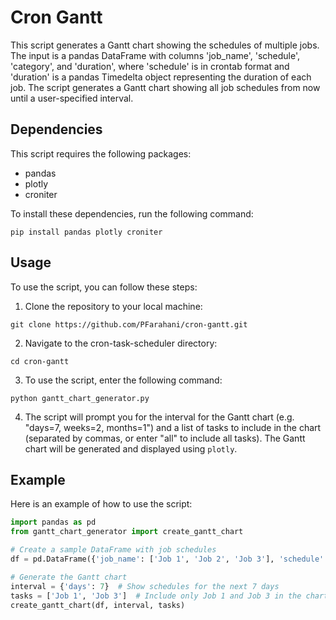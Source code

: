 # Cron Gantt

This script generates a Gantt chart showing the schedules of multiple jobs. The input is a pandas DataFrame with columns 'job_name', 'schedule', 'category', and 'duration', where 'schedule' is in crontab format and 'duration' is a pandas Timedelta object representing the duration of each job. The script generates a Gantt chart showing all job schedules from now until a user-specified interval.

## Dependencies

This script requires the following packages:

- pandas
- plotly
- croniter

To install these dependencies, run the following command:
```
pip install pandas plotly croniter
```

## Usage

To use the script, you can follow these steps:

1. Clone the repository to your local machine:
```
git clone https://github.com/PFarahani/cron-gantt.git
```

2. Navigate to the cron-task-scheduler directory:
```
cd cron-gantt
```

3. To use the script, enter the following command:
```
python gantt_chart_generator.py
```

4. The script will prompt you for the interval for the Gantt chart (e.g. "days=7, weeks=2, months=1") and a list of tasks to include in the chart (separated by commas, or enter "all" to include all tasks). The Gantt chart will be generated and displayed using `plotly`.

## Example

Here is an example of how to use the script:

```python
import pandas as pd
from gantt_chart_generator import create_gantt_chart

# Create a sample DataFrame with job schedules
df = pd.DataFrame({'job_name': ['Job 1', 'Job 2', 'Job 3'], 'schedule': ['0 0 * * *', '0 0 * * 1', '0 0 * * 2'], 'category': ['category1', 'category1', 'category2'],'duration': [pd.Timedelta(minutes=60), pd.Timedelta(minutes=30), pd.Timedelta(minutes=45)]})

# Generate the Gantt chart
interval = {'days': 7}  # Show schedules for the next 7 days
tasks = ['Job 1', 'Job 3']  # Include only Job 1 and Job 3 in the chart
create_gantt_chart(df, interval, tasks)
```
